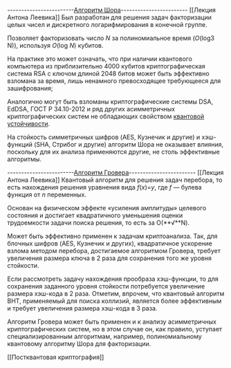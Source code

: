 ------------------------[Алгоритм Шора](https://qapp.tech/help/shors-algorithm)------------------------
[[Лекция Антона Леевика]]
Был разработан для решения задач факторизации целых чисел и дискретного логарифмирования в конечной группе.

Позволяет факторизовать число _N_ за полиномиальное время (_O_(log3 N)), используя _O_(log _N_) кубитов.

На практике это может означать, что при наличии квантового компьютера из приблизительно 4000 кубитов криптографическая система RSA с ключом длиной 2048 битов может быть эффективно взломана за время, лишь ненамного превосходящее требующееся для зашифрования;

Аналогично могут быть взломаны криптографические системы DSA, EdDSA, ГОСТ Р 34.10-2012 и ряд других асимметричных криптографических систем не обладающих свойством [квантовой устойчивости](https://qapp.tech/help/post-quantum-algorithms). 

На стойкость симметричных шифров (AES, Кузнечик и другие) и хэш-функций (SHA, Стрибог и другие) алгоритм Шора не оказывает влияния, поскольку для их анализа применяются другие, не столь эффективные алгоритмы.

------------------------[Алгоритм Гровера](https://qapp.tech/help/grovers-algorithm)------------------------
[[Лекция Антона Леевика]]
Квантовый алгоритм для решения задач перебора, то есть нахождения решения уравнения вида _f_(_x_)=_y_, где _f —_ булева функция от _n_ переменных.

Основан на физическом эффекте «усиления амплитуды» целевого состояния и достигает квадратичного уменьшения оценки трудоемкости задачи поиска решения, то есть за О(**√**N). 

Может быть эффективно применен к задачам криптоанализа. Так, для блочных шифров (AES, Кузнечик и других), квадратичное ускорение взлома методом перебора, достигаемое алгоритмом Гровера, требует увеличения размера ключа в 2 раза для сохранения того же уровня стойкости.

Если рассмотреть задачу нахождения прообраза хэш-функции, то для сохранения заданного уровня стойкости потребуется увеличение размера хэш-кода в 2 раза. Отметим, впрочем, что квантовый алгоритм BHT, применяемый для поиска коллизий, является более эффективным и требует увеличения размера хэш-кода в 3 раза.

Алгоритм Гровера может быть применен и к анализу асимметричных криптографических систем, но в этом случае он, как правило, уступает специализированным алгоритмам, например, полиномиальному квантовому алгоритму Шора для факторизации.

[[Постквантовая криптография]]